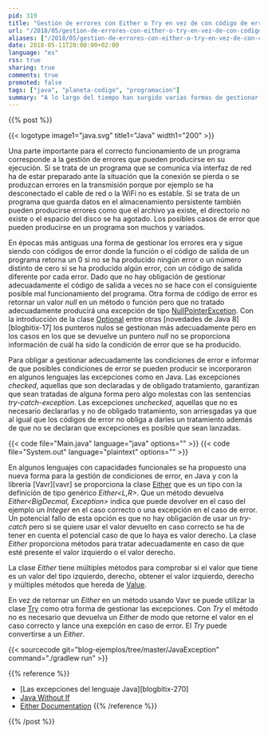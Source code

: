 ```yaml
---
pid: 319
title: "Gestión de errores con Either o Try en vez de con código de error, null, Optional, checked exception o unchecked exception"
url: "/2018/05/gestion-de-errores-con-either-o-try-en-vez-de-con-codigo-de-error-null-optional-checked-exception-o-unchecked-exception/"
aliases: ["/2018/05/gestion-de-errores-con-either-o-try-en-vez-de-con-codigo-de-error-null-pptional-checked-exception-o-unchecked-exception/", "/2018/05/gestion-de-errores-con-either-en-vez-de-con-codigo-de-error-null-pptional-checked-exception-o-unchecked-exception/"]
date: 2018-05-11T20:00:00+02:00
language: "es"
rss: true
sharing: true
comments: true
promoted: false
tags: ["java", "planeta-codigo", "programacion"]
summary: "A lo largo del tiempo han surgido varias formas de gestionar las excepciones. En C hace muchos años eran con códigos de error, en Java se incorporaron en el lenguaje las excepciones _checked_ o _uncheked_ o la nueva clase Optional en Java cada una con sus ventajas y y algunas deficiencias. Más recientemente usando un tipo tal que _Either<L,R>_ son otra forma para el tratamiento de errores sobre las opciones anteriores."
---
```


{{% post %}}

{{< logotype image1="java.svg" title1="Java" width1="200" >}}

Una parte importante para el correcto funcionamiento de un programa corresponde a la gestión de errores que pueden producirse en su ejecución. Si se trata de un programa que se comunica vía interfaz de red ha de estar preparado ante la situación que la conexión se pierda o se produzcan errores en la transmisión porque por ejemplo se ha desconectado el cable de red o la WiFi no es estable. Si se trata de un programa que guarda datos en el almacenamiento persistente también pueden producirse errores como que el archivo ya existe, el directorio no existe o el espacio del disco se ha agotado. Los posibles casos de error que pueden producirse en un programa son muchos y variados.

En épocas más antiguas una forma de gestionar los errores era y sigue siendo con códigos de error donde la función o el código de salida de un programa retorna un 0 si no se ha producido ningún error o un número distinto de cero si se ha producido algún error, con un código de salida diferente por cada error. Dado que no hay obligación de gestionar adecuadamente el código de salida a veces no se hace con el consiguiente posible mal funcionamiento del programa. Otra forma de código de error es retornar un valor _null_ en un método o función pero que no tratado adecuadamente producirá una excepción de tipo [NullPointerExcetion](https://docs.oracle.com/javase/10/docs/api/java/lang/NullPointerException.html). Con la introducción de la clase [Optional](https://docs.oracle.com/javase/10/docs/api/java/util/Optional.html) entre otras [novedades de Java 8][blogbitix-17] los punteros nulos se gestionan más adecuadamente pero en los casos en los que se devuelve un puntero _null_ no se proporciona información de cuál ha sido la condición de error que se ha producido.

Para obligar a gestionar adecuadamente las condiciones de error e informar de que posibles condiciones de error se pueden producir se incorporaron en algunos lenguajes las excepciones como en Java. Las excepciones _checked_, aquellas que son declaradas y de obligado tratamiento, garantizan que sean tratadas de alguna forma pero algo molestas con las sentencias _try-catch-exception_. Las excepciones _unchecked_, aquellas que no es necesario declararlas y no de obligado tratamiento, son arriesgadas ya que al igual que los códigos de error no obliga a darles un tratamiento además de que no se declaran que excepciones es posible que sean lanzadas.

{{< code file="Main.java" language="java" options="" >}}
{{< code file="System.out" language="plaintext" options="" >}}

En algunos lenguajes con capacidades funcionales se ha propuesto una nueva forma para la gestión de condiciones de error, en Java y con la librería [Vavr][vavr] se proporciona la clase [Either](http://static.javadoc.io/io.vavr/vavr/0.9.2/io/vavr/control/Either.html) que es un tipo con la definición de tipo genérico _Either\<L,R\>_. Que un método devuelva _Either<BigDecmal, Exception>_ indica que puede devolver en el caso del ejemplo un _Integer_ en el caso correcto o una excepción en el caso de error. Un potencial fallo de esta opción es que no hay obligación de usar un _try-catch_ pero si se quiere usar el valor devuelto en caso correcto se ha de tener en cuenta el potencial caso de que lo haya es valor derecho. La clase _Either_ proporciona métodos para tratar adecuadamente en caso de que esté presente el valor izquierdo o el valor derecho.

La clase _Either_ tiene múltiples métodos para comprobar si el valor que tiene es un valor del tipo izquierdo, derecho, obtener el valor izquierdo, derecho y múltiples métodos que hereda de [Value](http://static.javadoc.io/io.vavr/vavr/0.9.2/io/vavr/Value.html).

En vez de retornar un _Either_ en un método usando Vavr se puede utilizar la clase [Try](https://static.javadoc.io/io.vavr/vavr/0.9.2/io/vavr/control/Try.html) como otra forma de gestionar las excepciones. Con _Try_ el método no es necesario que devuelva un _Either_ de modo que retorne el valor en el caso correcto y lance una exepción en caso de error. El _Try_ puede convertirse a un _Either_.

{{< sourcecode git="blog-ejemplos/tree/master/JavaException" command="./gradlew run" >}}

{{% reference %}}

* [Las excepciones del lenguaje Java][blogbitix-270]
* [Java Without If](http://ashtonkemerling.com/blog/2017/01/26/java-without-if/)
* [Either Documentation](http://www.vavr.io/vavr-docs/#_either)
{{% /reference %}}

{{% /post %}}
